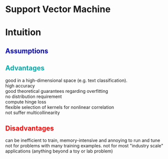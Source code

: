 # Support Vector Machine
# Intuition

<h2 style="color: #00A">Assumptions</h2>  


<h2 style="color: #0AA">Advantages</h2>  

good in a high-dimensional space (e.g. text classification).  
high accuracy  
good theoretical guarantees regarding overfitting  
no distribution requirement  
compute hinge loss  
flexible selection of kernels for nonlinear correlation  
not suffer multicollinearity  

 
<h2 style="color: red">Disadvantages</h2>  
can be inefficient to train, memory-intensive and annoying to run and tune  
not for problems with many training examples.  
not for most "industry scale" applications (anything beyond a toy or lab problem)  
 
